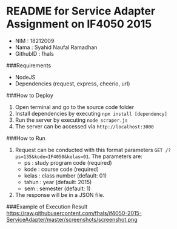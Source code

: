 # README for Service Adapter Assignment on IF4050 2015
* NIM   : 18212009
* Nama  : Syahid Naufal Ramadhan
* GithubID  : fhals

###Requirements
* NodeJS
* Dependencies (request, express, cheerio, url)

###How to Deploy
1. Open terminal and go to the source code folder
2. Install dependencies by executing `npm install [dependency]`
3. Run the server by executing `node scraper.js`
4. The server can be accessed via `http://localhost:3000`

###How to Run
1. Request can be conducted with this format parameters `GET /?ps=135&kode=IF4050&kelas=01`. The parameters are:
   - ps : study program code (required)
   - kode : course code (required)
   - kelas : class number (default: 01)
   - tahun : year (default: 2015)
   - sem : semester (default: 1)
2. The response will be in a JSON file.

###Example of Execution Result
https://raw.githubusercontent.com/fhals/if4050-2015-ServiceAdapter/master/screenshots/screenshot.png
